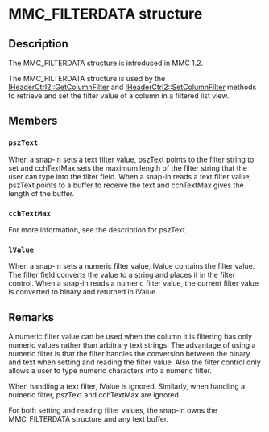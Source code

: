 # MMC_FILTERDATA structure

## Description

The
MMC_FILTERDATA structure is introduced in MMC 1.2.

The
MMC_FILTERDATA structure is used by the
[IHeaderCtrl2::GetColumnFilter](https://learn.microsoft.com/windows/desktop/api/mmc/nf-mmc-iheaderctrl2-getcolumnfilter) and
[IHeaderCtrl2::SetColumnFilter](https://learn.microsoft.com/windows/desktop/api/mmc/nf-mmc-iheaderctrl2-setcolumnfilter) methods to retrieve and set the filter value of a column in a filtered list view.

## Members

### `pszText`

When a snap-in sets a text filter value, pszText points to the filter string to set and cchTextMax sets the maximum length of the filter string that the user can type into the filter field. When a snap-in reads a text filter value, pszText points to a buffer to receive the text and cchTextMax gives the length of the buffer.

### `cchTextMax`

For more information, see the description for pszText.

### `lValue`

When a snap-in sets a numeric filter value, lValue contains the filter value. The filter field converts the value to a string and places it in the filter control. When a snap-in reads a numeric filter value, the current filter value is converted to binary and returned in lValue.

## Remarks

A numeric filter value can be used when the column it is filtering has only numeric values rather than arbitrary text strings. The advantage of using a numeric filter is that the filter handles the conversion between the binary and text when setting and reading the filter value. Also the filter control only allows a user to type numeric characters into a numeric filter.

When handling a text filter, lValue is ignored. Similarly, when handling a numeric filter, pszText and cchTextMax are ignored.

For both setting and reading filter values, the snap-in owns the
MMC_FILTERDATA structure and any text buffer.